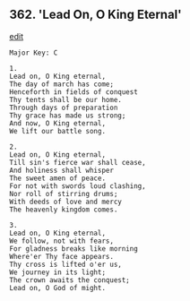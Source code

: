 
## 362.  'Lead On, O King Eternal'
[edit](https://docs.google.com/document/d/1ElwiNoj4NUI558S3NCPeM-uf3KMUbCAC/edit?mode=html)



    Major Key: C

    1.
    Lead on, O King eternal,
    The day of march has come;
    Henceforth in fields of conquest
    Thy tents shall be our home.
    Through days of preparation
    Thy grace has made us strong;
    And now, O King eternal,
    We lift our battle song.

    2.
    Lead on, O King eternal,
    Till sin's fierce war shall cease,
    And holiness shall whisper
    The sweet amen of peace.
    For not with swords loud clashing,
    Nor roll of stirring drums;
    With deeds of love and mercy
    The heavenly kingdom comes.

    3.
    Lead on, O King eternal,
    We follow, not with fears,
    For gladness breaks like morning
    Where'er Thy face appears.
    Thy cross is lifted o'er us,
    We journey in its light;
    The crown awaits the conquest;
    Lead on, O God of might.
